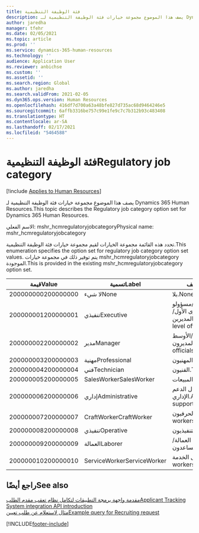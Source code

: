 ```yaml
---
title: فئة الوظيفة التنظيمية
description: يصف هذا الموضوع مجموعة خيارات فئة الوظيفة التنظيمية لـ Dynamics 365 Human Resources.
author: jaredha
manager: tfehr
ms.date: 02/05/2021
ms.topic: article
ms.prod: ''
ms.service: dynamics-365-human-resources
ms.technology: ''
audience: Application User
ms.reviewer: anbichse
ms.custom: ''
ms.assetid: ''
ms.search.region: Global
ms.author: jaredha
ms.search.validFrom: 2021-02-05
ms.dyn365.ops.version: Human Resources
ms.openlocfilehash: 416df7d700a63a48bfe827d735ac68d9464246e5
ms.sourcegitcommit: 6affb3316be757c99e1fe9c7c7b312b93c483408
ms.translationtype: HT
ms.contentlocale: ar-SA
ms.lasthandoff: 02/17/2021
ms.locfileid: "5464588"
---
```

# <a name="regulatory-job-category"></a><span data-ttu-id="86bad-103">فئة الوظيفة التنظيمية</span><span class="sxs-lookup"><span data-stu-id="86bad-103">Regulatory job category</span></span>

[!include [Applies to Human Resources](../includes/applies-to-hr.md)]

<span data-ttu-id="86bad-104">يصف هذا الموضوع مجموعة خيارات فئة الوظيفة التنظيمية لـ Dynamics 365 Human Resources.</span><span class="sxs-lookup"><span data-stu-id="86bad-104">This topic describes the Regulatory job category option set for Dynamics 365 Human Resources.</span></span>

<span data-ttu-id="86bad-105">الاسم الفعلي: mshr_hcmregulatoryjobcategory</span><span class="sxs-lookup"><span data-stu-id="86bad-105">Physical name: mshr_hcmregulatoryjobcategory</span></span>

<span data-ttu-id="86bad-106">تحدد هذه القائمة مجموعة الخيارات لقيم مجموعة خيارات فئة الوظيفة التنظيمية.</span><span class="sxs-lookup"><span data-stu-id="86bad-106">This enumeration specifies the option set for regulatory job category option set values.</span></span> <span data-ttu-id="86bad-107">يتم توفير ذلك في مجموعة خيارات mshr_hcmregulatoryjobcategory الموجودة.</span><span class="sxs-lookup"><span data-stu-id="86bad-107">This is provided in the existing mshr_hcmregulatoryjobcategory option set.</span></span>

| <span data-ttu-id="86bad-108">قيمة</span><span class="sxs-lookup"><span data-stu-id="86bad-108">Value</span></span> | <span data-ttu-id="86bad-109">تسمية</span><span class="sxs-lookup"><span data-stu-id="86bad-109">Label</span></span> | <span data-ttu-id="86bad-110">الوصف</span><span class="sxs-lookup"><span data-stu-id="86bad-110">Description</span></span> |
| --- | --- | --- |
| <span data-ttu-id="86bad-111">200000000</span><span class="sxs-lookup"><span data-stu-id="86bad-111">200000000</span></span> | <span data-ttu-id="86bad-112">لا شيء</span><span class="sxs-lookup"><span data-stu-id="86bad-112">None</span></span> | <span data-ttu-id="86bad-113">بلا.</span><span class="sxs-lookup"><span data-stu-id="86bad-113">None.</span></span> |
| <span data-ttu-id="86bad-114">200000001</span><span class="sxs-lookup"><span data-stu-id="86bad-114">200000001</span></span> | <span data-ttu-id="86bad-115">تنفيذي</span><span class="sxs-lookup"><span data-stu-id="86bad-115">Executive</span></span> | <span data-ttu-id="86bad-116">المدير التنفيذي/مسؤولو المستوى الأول/المديرين.</span><span class="sxs-lookup"><span data-stu-id="86bad-116">Executive/Senior level officials and managers.</span></span> |
| <span data-ttu-id="86bad-117">200000002</span><span class="sxs-lookup"><span data-stu-id="86bad-117">200000002</span></span> | <span data-ttu-id="86bad-118">مدير</span><span class="sxs-lookup"><span data-stu-id="86bad-118">Manager</span></span> | <span data-ttu-id="86bad-119">مسؤولو المستوى الأول/الأوسط والمديرون.</span><span class="sxs-lookup"><span data-stu-id="86bad-119">First/Mid level officials and managers.</span></span> |
| <span data-ttu-id="86bad-120">200000003</span><span class="sxs-lookup"><span data-stu-id="86bad-120">200000003</span></span> | <span data-ttu-id="86bad-121">مهنية</span><span class="sxs-lookup"><span data-stu-id="86bad-121">Professional</span></span> | <span data-ttu-id="86bad-122">المهنيون.</span><span class="sxs-lookup"><span data-stu-id="86bad-122">Professionals.</span></span> |
| <span data-ttu-id="86bad-123">200000004</span><span class="sxs-lookup"><span data-stu-id="86bad-123">200000004</span></span> | <span data-ttu-id="86bad-124">فني</span><span class="sxs-lookup"><span data-stu-id="86bad-124">Technician</span></span> | <span data-ttu-id="86bad-125">الفنيون.</span><span class="sxs-lookup"><span data-stu-id="86bad-125">Technicians.</span></span> |
| <span data-ttu-id="86bad-126">200000005</span><span class="sxs-lookup"><span data-stu-id="86bad-126">200000005</span></span> | <span data-ttu-id="86bad-127">SalesWorker</span><span class="sxs-lookup"><span data-stu-id="86bad-127">SalesWorker</span></span> | <span data-ttu-id="86bad-128">عمال المبيعات.</span><span class="sxs-lookup"><span data-stu-id="86bad-128">Sales workers.</span></span> |
| <span data-ttu-id="86bad-129">200000006</span><span class="sxs-lookup"><span data-stu-id="86bad-129">200000006</span></span> | <span data-ttu-id="86bad-130">إداري</span><span class="sxs-lookup"><span data-stu-id="86bad-130">Administrative</span></span> | <span data-ttu-id="86bad-131">عمال الدعم الإداري.</span><span class="sxs-lookup"><span data-stu-id="86bad-131">Administrative support workers.</span></span> |
| <span data-ttu-id="86bad-132">200000007</span><span class="sxs-lookup"><span data-stu-id="86bad-132">200000007</span></span> | <span data-ttu-id="86bad-133">CraftWorker</span><span class="sxs-lookup"><span data-stu-id="86bad-133">CraftWorker</span></span> | <span data-ttu-id="86bad-134">العمال الحرفيون.</span><span class="sxs-lookup"><span data-stu-id="86bad-134">Craft workers.</span></span> |
| <span data-ttu-id="86bad-135">200000008</span><span class="sxs-lookup"><span data-stu-id="86bad-135">200000008</span></span> | <span data-ttu-id="86bad-136">تنفيذي</span><span class="sxs-lookup"><span data-stu-id="86bad-136">Operative</span></span> | <span data-ttu-id="86bad-137">التنفيذيون.</span><span class="sxs-lookup"><span data-stu-id="86bad-137">Operatives.</span></span> |
| <span data-ttu-id="86bad-138">200000009</span><span class="sxs-lookup"><span data-stu-id="86bad-138">200000009</span></span> | <span data-ttu-id="86bad-139">العمالة</span><span class="sxs-lookup"><span data-stu-id="86bad-139">Laborer</span></span> | <span data-ttu-id="86bad-140">العمالة/المساعدون.</span><span class="sxs-lookup"><span data-stu-id="86bad-140">Laborers/Helpers.</span></span> |
| <span data-ttu-id="86bad-141">200000010</span><span class="sxs-lookup"><span data-stu-id="86bad-141">200000010</span></span> | <span data-ttu-id="86bad-142">ServiceWorker</span><span class="sxs-lookup"><span data-stu-id="86bad-142">ServiceWorker</span></span> | <span data-ttu-id="86bad-143">عمال الخدمة.</span><span class="sxs-lookup"><span data-stu-id="86bad-143">Service workers.</span></span> |

## <a name="see-also"></a><span data-ttu-id="86bad-144">راجع أيضًا</span><span class="sxs-lookup"><span data-stu-id="86bad-144">See also</span></span>

[<span data-ttu-id="86bad-145">مقدمة واجهة برمجة التطبيقات لتكامل نظام تعقب مقدم الطلب</span><span class="sxs-lookup"><span data-stu-id="86bad-145">Applicant Tracking System integration API introduction</span></span>](hr-admin-integration-ats-api-introduction.md)<br>
[<span data-ttu-id="86bad-146">مثال لاستعلام عن طلب تعيين</span><span class="sxs-lookup"><span data-stu-id="86bad-146">Example query for Recruiting request</span></span>](hr-admin-integration-ats-api-recruiting-request-example-query.md)


[!INCLUDE[footer-include](../includes/footer-banner.md)]